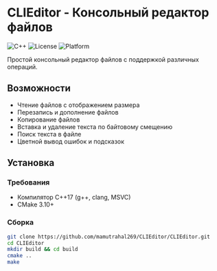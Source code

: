 # CLIEditor - Консольный редактор файлов

![C++](https://img.shields.io/badge/C++-17-blue?logo=cplusplus)
![License](https://img.shields.io/badge/License-MIT-green)
![Platform](https://img.shields.io/badge/Platform-Linux%20%7C%20Windows-lightgrey)

Простой консольный редактор файлов с поддержкой различных операций.

## Возможности

- Чтение файлов с отображением размера
- Перезапись и дополнение файлов
- Копирование файлов
- Вставка и удаление текста по байтовому смещению
- Поиск текста в файле
- Цветной вывод ошибок и подсказок

## Установка

### Требования
- Компилятор C++17 (g++, clang, MSVC)
- CMake 3.10+

### Сборка
```bash
git clone https://github.com/mamutrahal269/CLIEditor/CLIEditor.git
cd CLIEditor
mkdir build && cd build
cmake ..
make